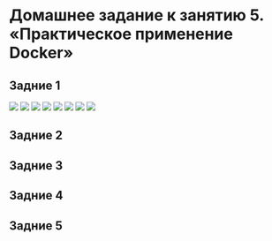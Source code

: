 # Домашнее задание к занятию 5. «Практическое применение Docker»

## Задние 1
<image src="img/1.png">
<image src="img/2.png">
<image src="img/3.png">
<image src="img/4.png">
<image src="img/5.png">
<image src="img/6.png">
<image src="img/7.png">
<image src="img/8.png">

## Задние 2

## Задние 3

## Задние 4

## Задние 5

